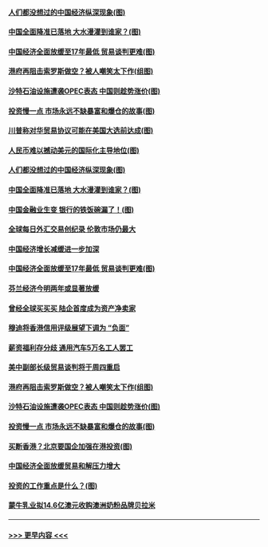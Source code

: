 #### [人们都没想过的中国经济纵深现象(图)](../pages/p5/907684.md?t=09180433) 
#### [中国全面降准已落地 大水漫灌到谁家？(图)](../pages/p5/907688.md?t=09180433) 
#### [中国经济全面放缓至17年最低 贸易谈判更难(图)](../pages/p5/907648.md?t=09180433) 
#### [港府再阻击索罗斯做空？被人嘲笑太下作(组图)](../pages/p5/907637.md?t=09180433) 
#### [沙特石油设施遭袭OPEC表态 中国则趁势涨价(图)](../pages/p5/907570.md?t=09180433) 
#### [投资慢一点 市场永远不缺暴富和爆仓的故事(图)](../pages/p5/907564.md?t=09180433) 
#### [川普称对华贸易协议可能在美国大选前达成(图)](../pages/p5/907707.md?t=09180433) 
#### [人民币难以撼动美元的国际化主导地位(图)](../pages/p5/907705.md?t=09180433) 
#### [人们都没想过的中国经济纵深现象(图)](../pages/p5/907684.md?t=09180433) 
#### [中国全面降准已落地 大水漫灌到谁家？(图)](../pages/p5/907688.md?t=09180433) 
#### [中国金融业生变 银行的铁饭碗漏了！(图)](../pages/p5/907683.md?t=09180433) 
#### [全球每日外汇交易创纪录 伦敦市场仍最大](../pages/p5/907685.md?t=09180433) 
#### [中国经济增长减缓进一步加深](../pages/p5/907649.md?t=09180433) 
#### [中国经济全面放缓至17年最低 贸易谈判更难(图)](../pages/p5/907648.md?t=09180433) 
#### [芬兰经济今明两年或显著放缓](../pages/p5/907643.md?t=09180433) 
#### [曾经全球买买买 陆企首度成为资产净卖家](../pages/p5/907641.md?t=09180433) 
#### [穆迪将香港信用评级展望下调为 “负面”](../pages/p5/907640.md?t=09180433) 
#### [薪资福利存分歧 通用汽车5万名工人罢工](../pages/p5/907639.md?t=09180433) 
#### [美中副部长级贸易谈判将于周四重启](../pages/p5/907638.md?t=09180433) 
#### [港府再阻击索罗斯做空？被人嘲笑太下作(组图)](../pages/p5/907637.md?t=09180433) 
#### [沙特石油设施遭袭OPEC表态 中国则趁势涨价(图)](../pages/p5/907570.md?t=09180433) 
#### [投资慢一点 市场永远不缺暴富和爆仓的故事(图)](../pages/p5/907564.md?t=09180433) 
#### [买断香港？北京要国企加强在港投资(图)](../pages/p5/907582.md?t=09180433) 
#### [中国经济全面放缓贸易和解压力增大](../pages/p5/907579.md?t=09180433) 
#### [投资的工作重点是什么？(图)](../pages/p5/907561.md?t=09180433) 
#### [蒙牛乳业拟14.6亿澳元收购澳洲奶粉品牌贝拉米](../pages/p5/907571.md?t=09180433) 

----
#### [ >>> 更早内容 <<< ](../indexes/p5-earlier.md)
